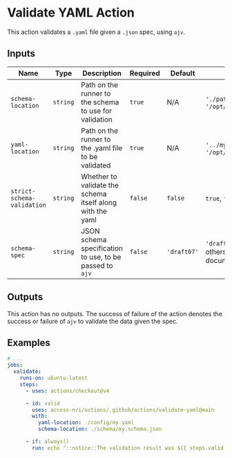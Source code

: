 # Validate YAML Action

This action validates a `.yaml` file given a `.json` spec, using `ajv`.

## Inputs

| Name | Type | Description | Required | Default | Example |
| ---- | ---- | ----------- | -------- | ------- | ------- |
| `schema-location` | `string` | Path on the runner to the schema to use for validation | `true` | N/A | `'./path/to/schema.json'`, `'/opt/schema.json'` |
| `yaml-location` | `string` | Path on the runner to the .yaml file to be validated | `true` | N/A | `'../my.yaml'`, `'/opt/some.yaml'` |
| `strict-schema-validation` | `string` | Whether to validate the schema itself along with the yaml | `false` | `false` | `true`, `false` or `log` |
| `schema-spec` | `string` | JSON schema specification to use, to be passed to `ajv` | `false` | `'draft07'` | `'draft2012-09'` (for others, see `ajv` documentation) |

## Outputs

This action has no outputs. The success of failure of the action denotes the success or failure of `ajv` to validate the data given the spec.

## Examples

```yaml
# ...
jobs:
  validate:
    runs-on: ubuntu-latest
    steps:
      - uses: actions/checkout@v4

      - id: valid
        uses: access-nri/actions/.github/actions/validate-yaml@main
        with:
          yaml-location: ./config/my.yaml
          schema-location: ./schema/my.schema.json

      - if: always()
        run: echo "::notice::The validation result was ${{ steps.valid.outcome }}!"
```
